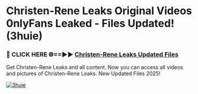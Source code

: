 # Christen-Rene Leaks Original Videos 0nlyFans Leaked - Files Updated! (3huie)

<h3>🔴 CLICK HERE 🌐==►► <a href="https://tinyurl.com/3hn5wdd3" rel="nofollow">Christen-Rene Leaks Updated Files</a></h3>

Get Christen-Rene Leaks and all content. Now you can access all videos and pictures of Christen-Rene Leaks. New Updated Files 2025!

[![3huie](https://i.imgur.com/4HnBqBT.gif)](https://tinyurl.com/3hn5wdd3)
